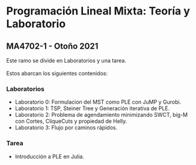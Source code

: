 # Programación Lineal Mixta: Teoría y Laboratorio
## MA4702-1 - Otoño 2021

Este ramo se divide en Laboratorios y una tarea. <br>
<br>
Estos abarcan los siguientes contenidos: <br>

### Laboratorios

- Laboratorio 0: Formulacion del MST como PLE con JuMP y Gurobi.
- Laboratorio 1: TSP, Steiner Tree y Generación iterativa de PLE.
- Laboratorio 2: Problema de agendamiento minimizando SWCT, big-M con Cortes, CliqueCuts y propiedad de Helly.
- Laboratorio 3: Flujo por caminos rápidos.

### Tarea

- Introducción a PLE en Julia.
